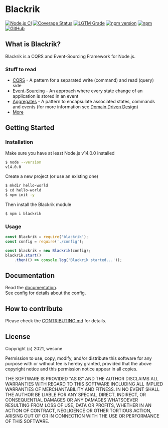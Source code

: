 # Blackrik

[![Node.js CI](https://github.com/wesone/blackrik/actions/workflows/node.js.yml/badge.svg)](https://github.com/wesone/blackrik/actions/workflows/node.js.yml)
[![Coverage Status](https://coveralls.io/repos/github/wesone/blackrik/badge.svg?branch=feature/workflow)](https://coveralls.io/github/wesone/blackrik?branch=feature/workflow)
[![LGTM Grade](https://img.shields.io/lgtm/grade/javascript/github/wesone/blackrik?label=code%20quality)](https://lgtm.com/projects/g/wesone/blackrik)
[![npm version](https://badge.fury.io/js/blackrik.svg)](https://www.npmjs.com/package/blackrik)
[![npm](https://img.shields.io/npm/dm/blackrik)](https://www.npmjs.com/package/blackrik)
[![GitHub](https://img.shields.io/github/license/wesone/blackrik)](https://github.com/wesone/blackrik/blob/master/LICENSE.md)
## What is Blackrik?
Blackrik is a CQRS and Event-Sourcing Framework for Node.js.

### Stuff to read
- [CQRS](https://martinfowler.com/bliki/CQRS.html) - A pattern for a separated write (command) and read (query) side
- [Event-Sourcing](https://martinfowler.com/eaaDev/EventSourcing.html) - An approach where every state change of an application is stored in an event
- [Aggregates](https://martinfowler.com/bliki/DDD_Aggregate.html) - A pattern to encapsulate associated states, commands and events (for more information see [Domain Driven Design](https://martinfowler.com/bliki/DomainDrivenDesign.html))
- [More](https://www.cqrs.nu/)

## Getting Started

### Installation
Make sure you have at least Node.js v14.0.0 installed
```sh
$ node --version
v14.0.0
```
Create a new project (or use an existing one)
```sh
$ mkdir hello-world
$ cd hello-world
$ npm init -y
```
Then install the Blackrik module
```sh
$ npm i blackrik
```

### Usage
```javascript
const Blackrik = require('blackrik');
const config = require('./config');

const blackrik = new Blackrik(config);
blackrik.start()
    .then(() => console.log('Blackrik started...'));
```

## Documentation
Read the [documentation](https://github.com/wesone/blackrik/wiki).  
See [config](https://github.com/wesone/blackrik/wiki/API-Reference#config) for details about the config.

## How to contribute
Please check the [CONTRIBUTING.md](https://github.com/wesone/blackrik/blob/master/CONTRIBUTING.md) for details.

## License
Copyright (c) 2021, wesone

Permission to use, copy, modify, and/or distribute this software for any
purpose with or without fee is hereby granted, provided that the above
copyright notice and this permission notice appear in all copies.

THE SOFTWARE IS PROVIDED "AS IS" AND THE AUTHOR DISCLAIMS ALL WARRANTIES
WITH REGARD TO THIS SOFTWARE INCLUDING ALL IMPLIED WARRANTIES OF
MERCHANTABILITY AND FITNESS. IN NO EVENT SHALL THE AUTHOR BE LIABLE FOR
ANY SPECIAL, DIRECT, INDIRECT, OR CONSEQUENTIAL DAMAGES OR ANY DAMAGES
WHATSOEVER RESULTING FROM LOSS OF USE, DATA OR PROFITS, WHETHER IN AN
ACTION OF CONTRACT, NEGLIGENCE OR OTHER TORTIOUS ACTION, ARISING OUT OF
OR IN CONNECTION WITH THE USE OR PERFORMANCE OF THIS SOFTWARE.
